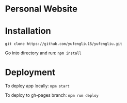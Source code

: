 # Personal Website

# Installation

`git clone https://github.com/yufengliu15/yufengliu.git`

Go into directory and run: `npm install`

# Deployment

To deploy app locally: `npm start`

To deploy to gh-pages branch: `npm run deploy`